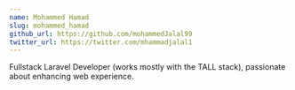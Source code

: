 ```yaml
---
name: Mohammed Hamad
slug: mohammed_hamad
github_url: https://github.com/mohammedJalal99
twitter_url: https://twitter.com/mhammadjalal1
---
```


Fullstack Laravel Developer (works mostly with the TALL stack), passionate about enhancing web experience.

